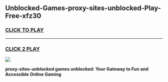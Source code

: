 
## Unblocked-Games-proxy-sites-unblocked-Play-Free-xfz30
<h3>
<a href="https://premium76.site?title=proxy-sites-unblocked&ref=18A1">CLICK TO PLAY</a></h3>
<hr>

<h3>
<a href="https://premium76.site?title=proxy-sites-unblocked&ref=18A1">CLICK 2 PLAY</a>
  
</h3>

<a href="https://premium76.site?title=proxy-sites-unblocked&ref=18A1"><img src="https://clearcache.store/games.png"></a>


**proxy-sites-unblocked games unblocked: Your Gateway to Fun and Accessible Online Gaming**
